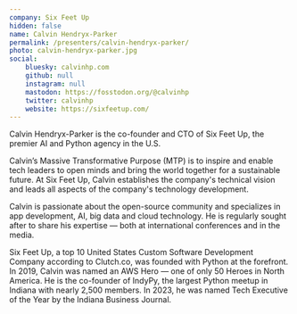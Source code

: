 ```yaml
---
company: Six Feet Up
hidden: false
name: Calvin Hendryx-Parker
permalink: /presenters/calvin-hendryx-parker/
photo: calvin-hendryx-parker.jpg
social:
    bluesky: calvinhp.com
    github: null
    instagram: null
    mastodon: https://fosstodon.org/@calvinhp
    twitter: calvinhp
    website: https://sixfeetup.com/
---
```


Calvin Hendryx-Parker is the co-founder and CTO of Six Feet Up, the premier AI and Python agency in the U.S.

Calvin’s Massive Transformative Purpose (MTP) is to inspire and enable tech leaders to open minds and bring the world together for a sustainable future. At Six Feet Up, Calvin establishes the company's technical vision and leads all aspects of the company's technology development.

Calvin is passionate about the open-source community and specializes in app development, AI, big data and cloud technology. He is regularly sought after to share his expertise — both at international conferences and in the media.

Six Feet Up, a top 10 United States Custom Software Development Company according to Clutch.co, was founded with Python at the forefront. In 2019, Calvin was named an AWS Hero — one of only 50 Heroes in North America. He is the co-founder of IndyPy, the largest Python meetup in Indiana with nearly 2,500 members. In 2023, he was named Tech Executive of the Year by the Indiana Business Journal.
